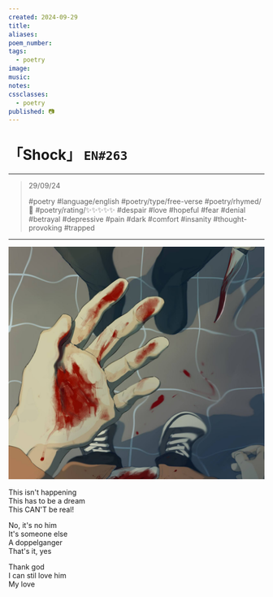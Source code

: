 ```yaml
---
created: 2024-09-29
title:
aliases:
poem_number:
tags:
  - poetry
image:
music:
notes:
cssclasses:
  - poetry
published: 📷
---
```

# 「Shock」 `EN#263`

---

> 29/09/24
> 
> #poetry 
> #language/english 
> #poetry/type/free-verse 
> #poetry/rhymed/🔴 
> #poetry/rating/✨✨✨✨✨ 
> #despair #love #hopeful #fear #denial #betrayal #depressive #pain #dark #comfort #insanity #thought-provoking #trapped 

---

![poem-shock](../!art/poem-shock.jpg)


This isn't happening  
This has to be a dream  
This CAN'T be real!  
  
No, it's no him  
It's someone else  
A doppelganger  
That's it, yes  
  
Thank god  
I can stil love him  
My love